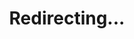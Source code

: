 ---
title: Redirecting...
layout: redirect
sitemap: false
permalink: /participants/Romania
redirect_to: /participants/ROU/
---